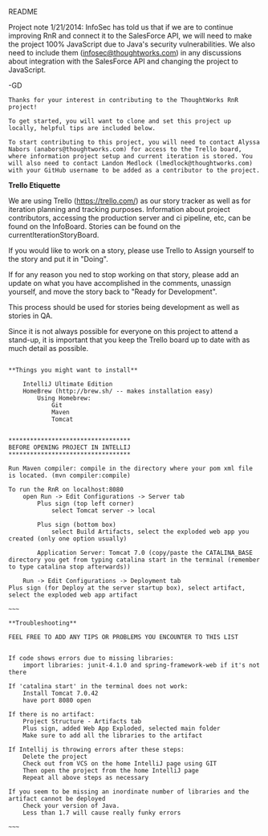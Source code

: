 README

Project note 1/21/2014:  InfoSec has told us that if we are to continue improving RnR and connect it to the SalesForce API,
we will need to make the project 100% JavaScript due to Java's security vulnerabilities.  We also need to include them
(infosec@thoughtworks.com) in any discussions about integration with the SalesForce API and changing the project
to JavaScript.

-GD

~~~~~~~~~
Thanks for your interest in contributing to the ThoughtWorks RnR project!

To get started, you will want to clone and set this project up locally, helpful tips are included below.

To start contributing to this project, you will need to contact Alyssa Nabors (anabors@thoughtworks.com) for access to the Trello board,
where information project setup and current iteration is stored. You will also need to contact Landon Medlock (lmedlock@thoughtworks.com)
with your GitHub username to be added as a contributor to the project.
~~~~~~~~~

**Trello Etiquette**

We are using Trello (https://trello.com/) as our story tracker as well as for iteration planning and tracking purposes. Information about project contributors,
accessing the production server and ci pipeline, etc, can be found on the InfoBoard. Stories can be found on the currentIterationStoryBoard.

If you would like to work on a story, please use Trello to Assign yourself to the story and put it in "Doing".

If for any reason you ned to stop working on that story, please add an update on what you have accomplished in the comments, unassign yourself,
and move the story back to "Ready for Development".

This process should be used for stories being development as well as stories in QA.

Since it is not always possible for everyone on this project to attend a stand-up, it is important that you keep the Trello board up to date with
as much detail as possible.

~~~~~~~~~~~~~

**Things you might want to install**

    IntelliJ Ultimate Edition
    HomeBrew (http://brew.sh/ -- makes installation easy)
        Using Homebrew:
            Git
            Maven
            Tomcat


**********************************
BEFORE OPENING PROJECT IN INTELLIJ
**********************************

Run Maven compiler: compile in the directory where your pom xml file is located. (mvn compiler:compile)

To run the RnR on localhost:8080
	open Run -> Edit Configurations -> Server tab
		Plus sign (top left corner)
			select Tomcat server -> local

		Plus sign (bottom box)
			select Build Artifacts, select the exploded web app you created (only one option usually)

		Application Server: Tomcat 7.0 (copy/paste the CATALINA_BASE directory you get from typing catalina start in the terminal (remember to type catalina stop afterwards))

	Run -> Edit Configurations -> Deployment tab
Plus sign (for Deploy at the server startup box), select artifact, select the exploded web app artifact

~~~

**Troubleshooting**

FEEL FREE TO ADD ANY TIPS OR PROBLEMS YOU ENCOUNTER TO THIS LIST


If code shows errors due to missing libraries:
	import libraries: junit-4.1.0 and spring-framework-web if it's not there

If 'catalina start' in the terminal does not work:
	Install Tomcat 7.0.42
	have port 8080 open

If there is no artifact:
	Project Structure - Artifacts tab
	Plus sign, added Web App Exploded, selected main folder
	Make sure to add all the libraries to the artifact

If Intellij is throwing errors after these steps:
    Delete the project
    Check out from VCS on the home IntelliJ page using GIT
    Then open the project from the home IntelliJ page
    Repeat all above steps as necessary

If you seem to be missing an inordinate number of libraries and the artifact cannot be deployed
    Check your version of Java.
    Less than 1.7 will cause really funky errors

~~~